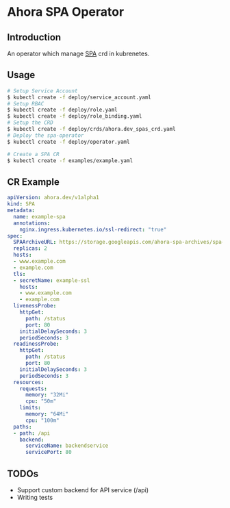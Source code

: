 # Ahora SPA Operator
## Introduction
An operator which manage [SPA](https://github.com/ahora/spa) crd in kubrenetes.

## Usage
``` sh
# Setup Service Account
$ kubectl create -f deploy/service_account.yaml
# Setup RBAC
$ kubectl create -f deploy/role.yaml
$ kubectl create -f deploy/role_binding.yaml
# Setup the CRD
$ kubectl create -f deploy/crds/ahora.dev_spas_crd.yaml
# Deploy the spa-operator
$ kubectl create -f deploy/operator.yaml

# Create a SPA CR
$ kubectl create -f examples/example.yaml
```

## CR Example
``` yaml
apiVersion: ahora.dev/v1alpha1
kind: SPA
metadata:
  name: example-spa
  annotations:
    nginx.ingress.kubernetes.io/ssl-redirect: "true"
spec:
  SPAArchiveURL: https://storage.googleapis.com/ahora-spa-archives/spa-demo.tar.gz
  replicas: 2
  hosts: 
  - www.example.com
  - example.com
  tls:
  - secretName: example-ssl
    hosts:
    - www.example.com
    - example.com
  livenessProbe:
    httpGet:
      path: /status
      port: 80
    initialDelaySeconds: 3
    periodSeconds: 3
  readinessProbe:
    httpGet:
      path: /status
      port: 80
    initialDelaySeconds: 3
    periodSeconds: 3
  resources:
    requests:
      memory: "32Mi"
      cpu: "50m"
    limits:
      memory: "64Mi"
      cpu: "100m"
  paths:
  - path: /api
    backend:
      serviceName: backendservice
      servicePort: 80
```

## TODOs
* Support custom backend for API service (/api)
* Writing tests